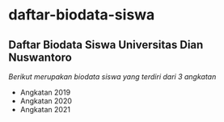 daftar-biodata-siswa
==
Daftar Biodata Siswa Universitas Dian Nuswantoro
--
*Berikut merupakan biodata siswa yang terdiri dari 3 angkatan*
- Angkatan 2019
- Angkatan 2020
- Angkatan 2021

